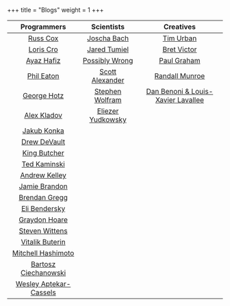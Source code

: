 +++
title = "Blogs"
weight = 1
+++

|                          Programmers                          |                             Scientists                              |                          Creatives                           |
|:-------------------------------------------------------------:|:-------------------------------------------------------------------:|:------------------------------------------------------------:|
|            [Russ Cox](https://research.swtch.com/)            |                   [Joscha Bach](http://bach.ai/)                    |         [Tim Urban](https://waitbutwhy.com/archive)          |
|            [Loris Cro](https://kristoff.it/blog/)             |         [Jared Tumiel](https://jaredtumiel.github.io/blog/)         |            [Bret Victor](http://worrydream.com/)             |
|            [Ayaz Hafiz](https://ayazhafiz.com/cc)             |       [Possibly Wrong](https://possiblywrong.wordpress.com/)        |      [Paul Graham](http://paulgraham.com/articles.html)      |
|          [Phil Eaton](https://notes.eatonphil.com/)           |       [Scott Alexander](https://astralcodexten.substack.com/)       |         [Randall Munroe](https://xkcd.com/archive/)          |
|         [George Hotz](https://geohot.github.io/blog/)         | [Stephen Wolfram](https://writings.stephenwolfram.com/all-by-date/) | [Dan Benoni & Louis-Xavier Lavallee](https://growth.design/) |
|           [Alex Kladov](https://matklad.github.io/)           |       [Eliezer Yudkowsky](https://www.yudkowsky.net/sitemap)        |                                                              |
|           [Jakub Konka](http://www.jakubkonka.com/)           |                                                                     |                                                              |
|           [Drew DeVault](https://drewdevault.com/)            |                                                                     |                                                              |
|              [King Butcher](https://kprotty.me/)              |                                                                     |                                                              |
|       [Ted Kaminski](https://www.tedinski.com/archive/)       |                                                                     |                                                              |
|           [Andrew Kelley](https://andrewkelley.me/)           |                                                                     |                                                              |
|     [Jamie Brandon](https://www.scattered-thoughts.net/)      |                                                                     |                                                              |
| [Brendan Gregg](https://www.brendangregg.com/blog/index.html) |                                                                     |                                                              |
|  [Eli Bendersky](https://eli.thegreenplace.net/archives/all)  |                                                                     |                                                              |
|       [Graydon Hoare](https://graydon2.dreamwidth.org)        |                                                                     |                                                              |
|              [Steven Wittens](https://acko.net/)              |                                                                     |                                                              |
|            [Vitalik Buterin](https://vitalik.ca/)             |                                                                     |                                                              |
|      [Mitchell Hashimoto](https://mitchellh.com/writing)      |                                                                     |                                                              |
|    [Bartosz Ciechanowski](https://ciechanow.ski/archives/)    |                                                                     |                                                              |
|     [Wesley Aptekar-Cassels](https://blog.wesleyac.com/)      |                                                                     |                                                              |
